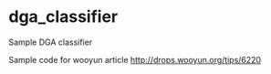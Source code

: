 # dga_classifier
Sample DGA classifier

Sample code for wooyun article <http://drops.wooyun.org/tips/6220>
